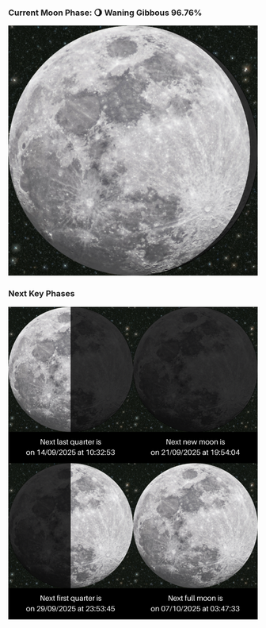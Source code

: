 ### Current Moon Phase: 🌖 Waning Gibbous 96.76%
![Moon Phase](moonphase.png)
### Next Key Phases
![Gallery](gallery.png)